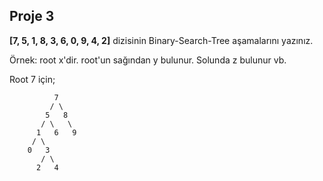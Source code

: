## Proje 3
**[7, 5, 1, 8, 3, 6, 0, 9, 4, 2]** dizisinin Binary-Search-Tree aşamalarını yazınız.

Örnek: root x'dir. root'un sağından y bulunur. Solunda z bulunur vb.

Root 7 için;

```       
          7
         / \
        5   8
       / \   \
      1   6   9
     / \   
    0   3   
       / \   
      2   4   
```
